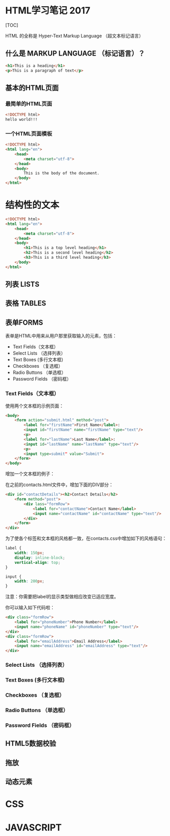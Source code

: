 # HTML学习笔记 2017

[TOC]

HTML 的全称是 Hyper-Text Markup Language （超文本标记语言）

## 什么是 MARKUP LANGUAGE （标记语言）？

``` HTML
<h1>This is a heading</h1>
<p>This is a paragraph of text</p>
```
## 基本的HTML页面

### 最简单的HTML页面

``` html
<!DOCTYPE html>
hello world!!!
```
### 一个HTML页面模板

``` html
<!DOCTYPE html>
<html lang="en">
    <head>
        <meta charset="utf-8">
    </head>
    <body>
        This is the body of the document.
    </body>
</html>
```

# 结构性的文本

``` html
<!DOCTYPE html>
<html lang="en">
    <head>
        <meta charset="utf-8">
    </head>
    <body>
        <h1>This is a top level heading</h1>
        <h2>This is a second level heading</h2>
        <h3>This is a third level heading</h3>
    </body>
</html>
```

## 列表 LISTS

## 表格 TABLES

## 表单FORMS

表单是HTML中用来从用户那里获取输入的元素，包括：
* Text Fields（文本框）
* Select Lists （选择列表）
* Text Boxes (多行文本框)
* Checkboxes （复选框）
* Radio Buttons （单选框）
* Password Fields （密码框）

### Text Fields（文本框）

使用两个文本框的示例页面：

``` HTML
<body>
    <form action="submit.html" method="post">
        <label for="firstName">First Name</label>:
        <input id="firstName" name="firstName" type="text"/>
        <p>
        <label for="lastName">Last Name</label>:
        <input id="lastName" name="lastName" type="text"/>
        <p>
        <input type=submit" value="Submit">
    </form>
</body>
```

增加一个文本框的例子：

在之前的contacts.html文件中，增加下面的DIV部分：

``` HTML
<div id="contactDetails"><h2>Contact Details</h2>
    <form method="post">
        <div lass="formRow">
            <label for="contactName">Contact Name</label>
            <input name="contactName" id="contactName" type="text"/>
        </div>
    </form>
</div>
```

为了使各个标签和文本框的风格都一致，在contacts.css中增加如下的风格语句：

``` CSS
label {
    width: 150px;
    display: inline-block;
    vertical-align: top;
}

input {
    width: 200px;
}
```

注意：你需要把label的显示类型做相应改变已适应宽度。

你可以输入如下代码啦：

``` HTML
<div class="formRow">
    <label for="phoneNumber">Phone Number</label>
    <input name="phoneName" id="phoneNumber" type="text"/>
</div>
<div class="formRow">
    <label for="emailAddress">Email Address</label>
    <input name="emailAddress" id="emailAddress" type="text"/>
</div>
```

### Select Lists （选择列表）
### Text Boxes (多行文本框)
### Checkboxes （复选框）
### Radio Buttons （单选框）
### Password Fields （密码框）

## HTML5数据校验

## 拖放

## 动态元素

# CSS

# JAVASCRIPT

